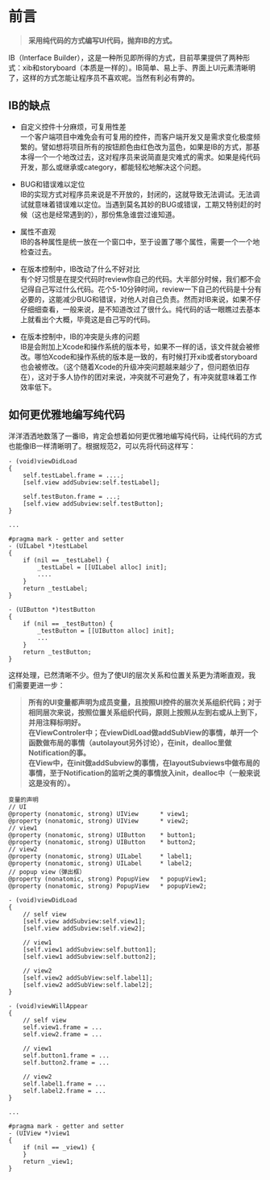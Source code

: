 # 前言

> **采用纯代码的方式编写UI代码，抛弃IB的方式。**

IB（Interface Builder），这是一种所见即所得的方式，目前苹果提供了两种形式：xib和storyboard（本质是一样的）。IB简单、易上手、界面上UI元素清晰明了，这样的方式怎能让程序员不喜欢呢。当然有利必有弊的。

## IB的缺点

* 自定义控件十分麻烦，可复用性差  
  一个客户端项目中难免会有可复用的控件，而客户端开发又是需求变化极度频繁的。譬如想将项目所有的按钮颜色由红色改为蓝色，如果是IB的方式，那基本得一个一个地改过去，这对程序员来说简直是灾难式的需求。如果是纯代码开发，那么或继承或category，都能轻松地解决这个问题。

* BUG和错误难以定位  
  IB的实现方式对程序员来说是不开放的，封闭的，这就导致无法调试。无法调试就意味着错误难以定位。当遇到莫名其妙的BUG或错误，工期又特别赶的时候（这也是经常遇到的），那份焦急谁尝过谁知道。

* 属性不直观  
  IB的各种属性是统一放在一个窗口中，至于设置了哪个属性，需要一个一个地检查过去。

* 在版本控制中，IB改动了什么不好对比  
  有个好习惯是在提交代码时review你自己的代码。大半部分时候，我们都不会记得自己写过什么代码。花个5-10分钟时间，review一下自己的代码是十分有必要的，这能减少BUG和错误，对他人对自己负责。然而对IB来说，如果不仔仔细细查看，一般来说，是不知道改过了很什么。纯代码的话一眼瞧过去基本上就看出个大概，毕竟这是自己写的代码。

* 在版本控制中，IB的冲突是头疼的问题  
  IB是会附加上Xcode和操作系统的版本号，如果不一样的话，该文件就会被修改。哪怕Xcode和操作系统的版本是一致的，有时候打开xib或者storyboard也会被修改。（这个随着Xcode的升级冲突问题越来越少了，但问题依旧存在），这对于多人协作的团对来说，冲突就不可避免了，有冲突就意味着工作效率低下。

## 如何更优雅地编写纯代码

洋洋洒洒地数落了一番IB，肯定会想着如何更优雅地编写纯代码，让纯代码的方式也能像IB一样清晰明了。根据规范2，可以先将代码这样写：

```
- (void)viewDidLoad
{
    self.testLabel.frame = ....;
    [self.view addSubview:self.testLabel];

    self.testButon.frame = ...;
    [self.view addSubview:self.testButton];
}

...

#pragma mark - getter and setter
- (UILabel *)testLabel
{
    if (nil == _testLabel) {
        _testLabel = [[UILabel alloc] init];
        ....
    }
    return _testLabel;
}

- (UIButton *)testButton
{
    if (nil == _testButton) {
        _testButton = [[UIButton alloc] init];
        ...
    }
    return _testButton;
}
```

这样处理，已然清晰不少。但为了使UI的层次关系和位置关系更为清晰直观，我们需要更进一步：

> **所有的UI变量都声明为成员变量，且按照UI控件的层次关系组织代码；对于相同层次来说，按照位置关系组织代码，原则上按照从左到右或从上到下，并用注释标明好。  
> 在ViewControler中；在viewDidLoad做addSubView的事情，单开一个函数做布局的事情（autolayout另外讨论），在init，dealloc里做Notification的事。  
> 在View中，在init做addSubview的事情，在layoutSubviews中做布局的事情，至于Notification的监听之类的事情放入init，dealloc中（一般来说这是没有的）。**

```
变量的声明
// UI
@property (nonatomic, strong) UIView      * view1;
@property (nonatomic, strong) UIView      * view2;
// view1
@property (nonatomic, strong) UIButton    * button1;
@property (nonatomic, strong) UIButton    * button2;
// view2
@property (nonatomic, strong) UILabel     * label1;
@property (nonatomic, strong) UILabel     * label2;
// popup view（弹出框）
@property (nonatomic, strong) PopupView   * popupView1;
@property (nonatomic, strong) PopupView   * popupView2;

- (void)viewDidLoad
{
    // self view
    [self.view addSubview:self.view1];
    [self.view addSubview:self.view2];

    // view1
    [self.view1 addSubview:self.button1];
    [self.view1 addSubview:self.button2];

    // view2
    [self.view2 addSubView:self.label1];
    [self.view2 addSubView:self.label2];
}

- (void)viewWillAppear
{
    // self view
    self.view1.frame = ...
    self.view2.frame = ...

    // view1
    self.button1.frame = ...
    self.button2.frame = ...

    // view2
    self.label1.frame = ...
    self.label2.frame = ...
}

...

#pragma mark - getter and setter
- (UIView *)view1
{
    if (nil == _view1) {
    }
    return _view1;
}
```




